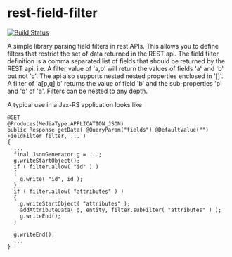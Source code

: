 rest-field-filter
=================

[![Build Status](https://api.travis-ci.com/realityforge/rest-field-filter.svg?branch=master)](http://travis-ci.com/realityforge/rest-field-filter)

A simple library parsing field filters in rest APIs. This allows you to
define filters that restrict the set of data returned in the REST api.
The field filter definition is a comma separated list of fields that should
be returned by the REST api. i.e. A filter value of 'a,b' will return the
values of fields 'a' and 'b' but not 'c'.  The api also supports nested
nested properties enclosed in '[]'. A filter of 'a[p,q],b' returns the value
of field 'b' and the sub-properties 'p' and 'q' of 'a'. Filters can be nested
to any depth.

A typical use in a Jax-RS application looks like

    @GET
    @Produces(MediaType.APPLICATION_JSON)
    public Response getData( @QueryParam("fields") @DefaultValue("") FieldFilter filter, ... )
    {
      ...
      final JsonGenerator g = ...;
      g.writeStartObject();
      if ( filter.allow( "id" ) )
      {
        g.write( "id", id );
      }
      if ( filter.allow( "attributes" ) )
      {
        g.writeStartObject( "attributes" );
        addAttributeData( g, entity, filter.subFilter( "attributes" ) );
        g.writeEnd();
      }

      g.writeEnd();
      ...
    }
